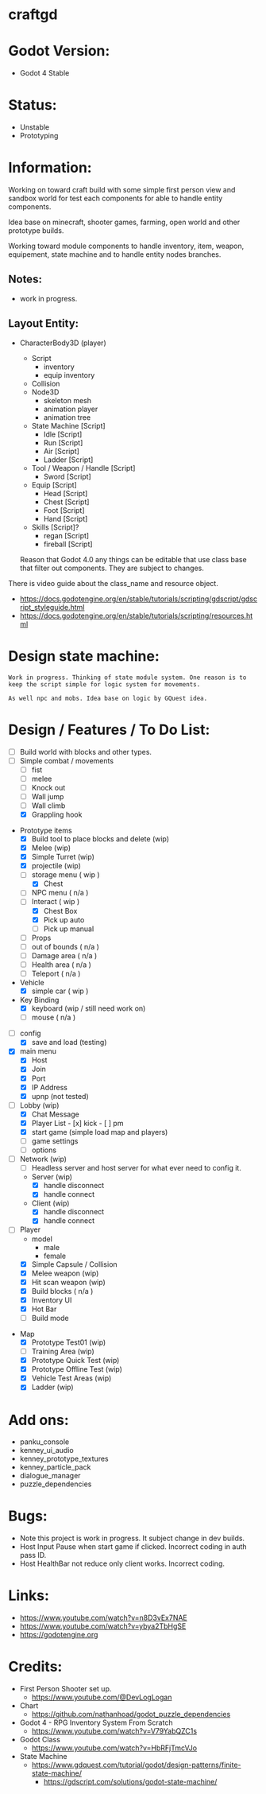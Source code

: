 # craftgd

# Godot Version:
 * Godot 4 Stable

# Status:
 * Unstable
 * Prototyping

# Information:
 Working on toward craft build with some simple first person view and sandbox world for test each components for able to handle entity components.

 Idea base on minecraft, shooter games, farming, open world and other prototype builds.

 Working toward module components to handle inventory, item, weapon, equipement, state machine and to handle entity nodes branches.

## Notes:
 * work in progress.

## Layout Entity:

 * CharacterBody3D (player)
   * Script
     * inventory
     * equip inventory
   * Collision
   * Node3D
     * skeleton mesh
     * animation player
     * animation tree 
   * State Machine [Script]
     *	Idle [Script]
     *	Run [Script]
     *	Air [Script]
     *	Ladder [Script]
   * Tool / Weapon / Handle [Script]
     *	Sword [Script]
   * Equip [Script]
     * Head [Script]
     * Chest [Script]
     * Foot [Script]
     * Hand [Script]
   * Skills [Script]?
     * regan [Script]
     * fireball [Script]

	Reason that Godot 4.0 any things can be editable that use class base that filter out components. They are subject to changes.

 There is video guide about the class_name and resource object.

* https://docs.godotengine.org/en/stable/tutorials/scripting/gdscript/gdscript_styleguide.html
* https://docs.godotengine.org/en/stable/tutorials/scripting/resources.html

# Design state machine:

	Work in progress. Thinking of state module system. One reason is to keep the script simple for logic system for movements.

	As well npc and mobs. Idea base on logic by GQuest idea.

# Design / Features / To Do List:

 * [ ] Build world with blocks and other types.
 * [ ] Simple combat / movements
	* [ ] fist
	* [ ] melee
	* [ ] Knock out
	* [ ] Wall jump
	* [ ] Wall climb
	* [x] Grappling hook
 * Prototype items
   * [x] Build tool to place blocks and delete (wip)
   * [x] Melee (wip)
   * [x] Simple Turret (wip)
   * [x] projectile (wip)
   * [ ] storage menu ( wip )
	   * [x] Chest
   * [ ] NPC menu ( n/a )
   * [ ] Interact ( wip )
     * [x] Chest Box
     * [x] Pick up auto
     * [ ] Pick up manual
	* [ ] Props
    * [ ] out of bounds ( n/a )
    * [ ] Damage area ( n/a )
    * [ ] Health area ( n/a )
    * [ ] Teleport ( n/a )

 * Vehicle
	*	[x] simple car ( wip )
 * Key Binding
	*	[x] keyboard (wip / still need work on)
	* [ ] mouse ( n/a )
 * [ ] config
	 * [x] save and load (testing)
 * [x] main menu
	 * [x] Host
	 * [x] Join
	 * [x] Port
	 * [x] IP Address
	 * [x] upnp (not tested)
 * [ ] Lobby (wip)
	 * [x] Chat Message
	 * [x] Player List
				- [x] kick
				- [ ] pm
	 * [x] start game (simple load map and players)
	 * [ ] game settings
	 * [ ] options
 * [ ] Network (wip)
   * [ ] Headless server and host server for what ever need to config it.
   * Server (wip)
     * [x] handle disconnect
     * [x] handle connect
   * Client (wip)
     * [x] handle disconnect
     * [x] handle connect
  
 * [ ] Player
   * model
	   * male
	   * female
   * [x] Simple Capsule / Collision
   * [x] Melee weapon (wip)
   * [x] Hit scan weapon (wip)
   * [x] Build blocks ( n/a )
   * [x] Inventory UI
   * [x] Hot Bar
   * [ ] Build mode
 * Map
   * [x] Prototype Test01 (wip)
   * [ ] Training Area (wip)
   * [x] Prototype Quick Test (wip)
   * [x] Prototype Offline Test (wip)
   * [x] Vehicle Test Areas (wip)
   * [x] Ladder (wip)

# Add ons:
 * panku_console
 * kenney_ui_audio
 * kenney_prototype_textures
 * kenney_particle_pack
 * dialogue_manager
 * puzzle_dependencies

# Bugs: 
 * Note this project is work in progress. It subject change in dev builds.
 * Host Input Pause when start game if clicked. Incorrect coding in auth pass ID.
 * Host HealthBar not reduce only client works.  Incorrect coding.

# Links:
 * https://www.youtube.com/watch?v=n8D3vEx7NAE
 * https://www.youtube.com/watch?v=ybya2TbHgSE
 * https://godotengine.org
 
# Credits:
 * First Person Shooter set up.
 	* https://www.youtube.com/@DevLogLogan 
 * Chart
   * https://github.com/nathanhoad/godot_puzzle_dependencies
 * Godot 4 - RPG Inventory System From Scratch
   * https://www.youtube.com/watch?v=V79YabQZC1s
 * Godot Class
   * https://www.youtube.com/watch?v=HbRFjTmcVJo
 * State Machine
	  * https://www.gdquest.com/tutorial/godot/design-patterns/finite-state-machine/
		* https://gdscript.com/solutions/godot-state-machine/